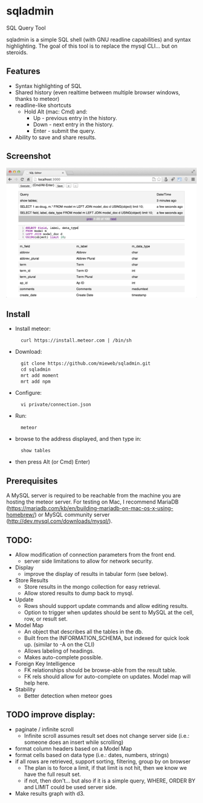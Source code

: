 sqladmin
========
SQL Query Tool

sqladmin is a simple SQL shell (with GNU readline capabilities) and syntax highlighting. The goal of this tool is to replace the mysql CLI... but on steroids. 

Features
--------
* Syntax highlighting of SQL
* Shared history (even realtime between multiple browser windows, thanks to meteor)
* readline-like shortcuts
  * Hold Alt (mac: Cmd) and:
    * Up - previous entry in the history.
    * Down - next entry in the history.
    * Enter - submit the query.
* Ability to save and share results.

Screenshot
----------
![Screenshot](/img/screenshot.png "Sample Screenshot")

Install
-------
* Install meteor: 
    
        curl https://install.meteor.com | /bin/sh
    
* Download: 

        git clone https://github.com/mieweb/sqladmin.git
        cd sqladmin
        mrt add moment
        mrt add npm

* Configure:

        vi private/connection.json

* Run:

        meteor

* browse to the address displayed, and then type in:

        show tables

 * then press Alt (or Cmd) Enter)

Prerequisites
-------------
A MySQL server is required to be reachable from the machine you are hosting the meteor server.  For testing on Mac, I recommend MariaDB (https://mariadb.com/kb/en/building-mariadb-on-mac-os-x-using-homebrew/) or MySQL community server (http://dev.mysql.com/downloads/mysql/).

TODO:
-----
* Allow modification of connection parameters from the front end.
  * server side limitations to allow for network security. 
* Display
  * improve the display of results in tabular form (see below).
* Store Results
  * Store results in the mongo collection for easy retrieval.
  * Allow stored results to dump back to mysql.
* Update
  * Rows should support update commands and allow editing results.
  * Option to trigger when updates should be sent to MySQL at the cell, row, or result set.
* Model Map
  * An object that describes all the tables in the db.
  * Built from the INFORMATION_SCHEMA, but indexed for quick look up. (similar to -A on the CLI)
  * Allows labeling of headings.
  * Makes auto-complete possible.
* Foreign Key Intelligence
  * FK relationships should be browse-able from the result table.
  * FK rels should allow for auto-complete on updates.  Model map will help here.
* Stability
  * Better detection when meteor goes
 
TODO improve display:
---------------------
* paginate / infinite scroll
  * Infinite scroll assumes result set does not change server side (i.e.: someone does an insert while scrolling)
* format column headers based on a Model Map
* format cells based on data type (i.e.: dates, numbers, strings)
* if all rows are retrieved, support sorting, filtering, group by on browser
  * The plan is to force a limit, if that limit is not hit, then we know we have the full result set.
  * if not, then don't... but also if it is a simple query, WHERE, ORDER BY and LIMIT could be used server side. 
* Make results graph with d3.
